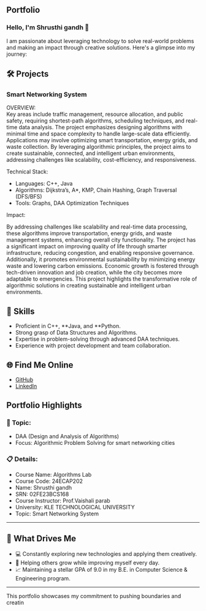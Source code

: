 ## Portfolio

### Hello, I'm Shrusthi gandh 👋

I am passionate about leveraging technology to solve real-world problems and making an impact through creative solutions. 
Here's a glimpse into my journey:  


## 🛠 Projects

### Smart Networking System 

OVERVIEW:  
Key areas include traffic management, resource allocation, and public safety, requiring shortest-path algorithms, 
scheduling techniques, and real-time data analysis. The project emphasizes designing algorithms with minimal time 
and space complexity to handle large-scale data efficiently. Applications may involve optimizing smart transportation, 
energy grids, and waste collection. By leveraging algorithmic principles, the project aims to create sustainable,
connected, and intelligent urban environments, addressing challenges like scalability, cost-efficiency, and responsiveness.

Technical Stack:  

- Languages: C++, Java  
- Algorithms: Dijkstra’s, A*, KMP, Chain Hashing, Graph Traversal (DFS/BFS)
- Tools: Graphs, DAA Optimization Techniques  

Impact:  

By addressing challenges like scalability and real-time data processing, these algorithms improve transportation,
energy grids, and waste management systems, enhancing overall city functionality. The project has a significant impact
on improving quality of life through smarter infrastructure, reducing congestion, and enabling responsive governance.
Additionally, it promotes environmental sustainability by minimizing energy waste and lowering carbon emissions. 
Economic growth is fostered through tech-driven innovation and job creation, while the city becomes more adaptable
to emergencies. This project highlights the transformative role of algorithmic solutions in creating sustainable and
intelligent urban environments.

## 🚀 Skills  

- Proficient in C++, **Java, and **Python.  
- Strong grasp of Data Structures and Algorithms.  
- Expertise in problem-solving through advanced DAA techniques.  
- Experience with project development and team collaboration.  


## 🌐 Find Me Online

- [GitHub](https://github.com/shrusthi12gandh/portfolio.github.io)
- [LinkedIn](https://www.linkedin.com/in/shrushti-gandh-76795b2a9/)

## Portfolio Highlights

### 🎯 Topic: 

- DAA (Design and Analysis of Algorithms)  
- Focus: Algorithmic Problem Solving for smart networking cities  

### 📋 Details:

- Course Name: Algorithms Lab 
- Course Code: 24ECAP202  
- Name: Shrusthi gandh
- SRN: 02FE23BCS168  
- Course Instructor: Prof.Vaishali parab 
- University: KLE TECHNOLOGICAL UNIVERSITY
- Topic: Smart Networking System

---

## 🎨 What Drives Me  
- 💻 Constantly exploring new technologies and applying them creatively.  
- 🤝 Helping others grow while improving myself every day.  
- 📈 Maintaining a stellar GPA of 9.0 in my B.E. in Computer Science & Engineering  program.  

---

This portfolio showcases my commitment to pushing boundaries and creatin
